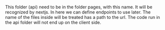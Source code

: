 This folder (api) need to be in the folder pages, with this name. It will be recognized by nextjs.
In here we can define endpoints to use later.
The name of the files inside will be treated has a path to the url.
The code run in the api folder will not end up on the client side.
